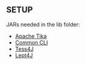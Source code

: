 ## SETUP
JARs needed in the lib folder:
- [Apache Tika]
- [Common CLI]
- [Tess4J]
- [Lept4J]

[Apache Tika]: https://downloads.apache.org/tika/tika-app-1.24.1.jar
[Common CLI]: https://repo1.maven.org/maven2/commons-cli/commons-cli/1.4/commons-cli-1.4.jar
[Tess4J]: https://github.com/nguyenq/tess4j/releases/download/tess4j-4.5.3/tess4j-4.5.3.jar
[Lept4J]: https://github.com/nguyenq/lept4j/releases/download/lept4j-1.13.0/lept4j-1.13.0.jar
